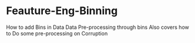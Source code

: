 # Feauture-Eng-Binning
How to add Bins in Data
Data Pre-processing through bins
Also covers how to Do some pre-processing on Corruption
